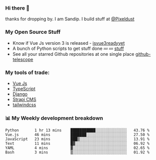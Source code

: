 ### Hi there 👋

thanks for dropping by.
I am Sandip. I build stuff at [@Pixeldust](github.com/pixeldust-in/)

###  **My Open Source Stuff**

 - Know if Vue Js version 3 is released -  [isvue3readyyet](https://github.com/sandiprb/isvue3readyyet)
 - A bunch of Python scripts to get stuff done 💤 💤 [stuff](https://github.com/sandiprb/stuff)
 - See all your starred Github repositories at one single place [github-telescope](https://github.com/sandiprb/github-telescope)



###  **My tools of trade:**
 - [Vue Js](https://github.com/vuejs/vue/)
 - [TypeScript](https://github.com/microsoft/TypeScript)
 - [Django](github.com/django/django)
 - [Strapi CMS](github.com/strapi/strapi)
 - [tailwindcss](https://github.com/tailwindlabs/tailwindcss)


###  📊 **My Weekly development breakdown**
<!--START_SECTION:waka-->

```text
Python       1 hr 13 mins    ███████████░░░░░░░░░░░░░░   43.76 %
Vue.js       46 mins         ███████░░░░░░░░░░░░░░░░░░   27.50 %
JavaScript   23 mins         ███▒░░░░░░░░░░░░░░░░░░░░░   13.91 %
Text         11 mins         █▓░░░░░░░░░░░░░░░░░░░░░░░   06.92 %
YAML         4 mins          ▓░░░░░░░░░░░░░░░░░░░░░░░░   02.65 %
Bash         3 mins          ▒░░░░░░░░░░░░░░░░░░░░░░░░   01.92 %
```

<!--END_SECTION:waka-->
